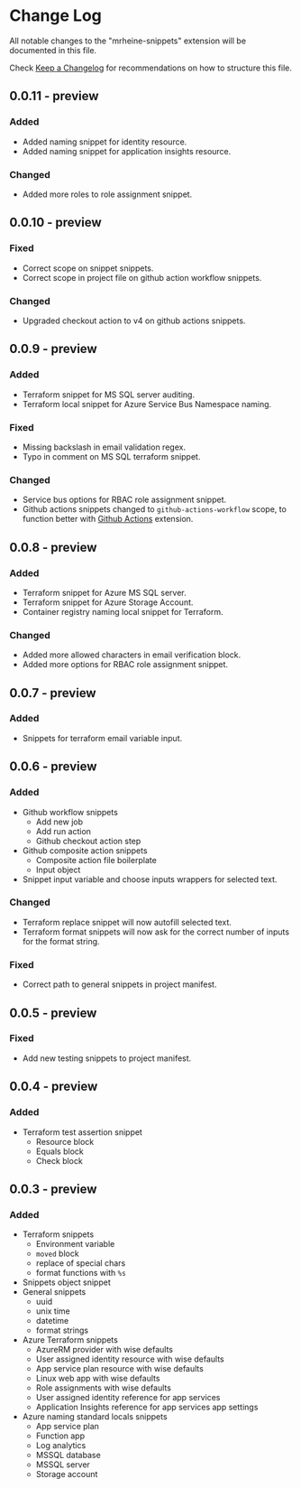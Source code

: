 <!-- markdownlint-disable MD024 -->
# Change Log

All notable changes to the "mrheine-snippets" extension will be documented in this file.

Check [Keep a Changelog](http://keepachangelog.com/) for recommendations on how to structure this file.

## 0.0.11 - preview

### Added

- Added naming snippet for identity resource.
- Added naming snippet for application insights resource.

### Changed

- Added more roles to role assignment snippet.

## 0.0.10 - preview

### Fixed

- Correct scope on snippet snippets.
- Correct scope in project file on github action workflow snippets.

### Changed

- Upgraded checkout action to v4 on github actions snippets.

## 0.0.9 - preview

### Added

- Terraform snippet for MS SQL server auditing.
- Terraform local snippet for Azure Service Bus Namespace naming.

### Fixed

- Missing backslash in email validation regex.
- Typo in comment on MS SQL terraform snippet.

### Changed

- Service bus options for RBAC role assignment snippet.
- Github actions snippets changed to `github-actions-workflow` scope, to function better with [Github Actions](https://marketplace.visualstudio.com/items?itemName=GitHub.vscode-github-actions) extension.

## 0.0.8 - preview

### Added

- Terraform snippet for Azure MS SQL server.
- Terraform snippet for Azure Storage Account.
- Container registry naming local snippet for Terraform.

### Changed

- Added more allowed characters in email verification block.
- Added more options for RBAC role assignment snippet.

## 0.0.7 - preview

### Added

- Snippets for terraform email variable input.

## 0.0.6 - preview

### Added

- Github workflow snippets
  - Add new job
  - Add run action
  - Github checkout action step
- Github composite action snippets
  - Composite action file boilerplate
  - Input object
- Snippet input variable and choose inputs wrappers for selected text.

### Changed

- Terraform replace snippet will now autofill selected text.
- Terraform format snippets will now ask for the correct number of inputs for the format string.

### Fixed

- Correct path to general snippets in project manifest.

## 0.0.5 - preview

### Fixed

- Add new testing snippets to project manifest.

## 0.0.4 - preview

### Added

- Terraform test assertion snippet
  - Resource block
  - Equals block
  - Check block

## 0.0.3 - preview

### Added

- Terraform snippets
  - Environment variable
  - `moved` block
  - replace of special chars
  - format functions with `%s`
- Snippets object snippet
- General snippets
  - uuid
  - unix time
  - datetime
  - format strings
- Azure Terraform snippets
  - AzureRM provider with wise defaults
  - User assigned identity resource with wise defaults
  - App service plan resource with wise defaults
  - Linux web app with wise defaults
  - Role assignments with wise defaults
  - User assigned identity reference for app services
  - Application Insights reference for app services app settings
- Azure naming standard locals snippets
  - App service plan
  - Function app
  - Log analytics
  - MSSQL database
  - MSSQL server
  - Storage account
